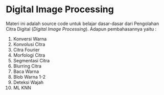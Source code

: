 # Digital Image Processing

Materi ini adalah source code untuk belajar dasar-dasar dari Pengolahan Citra Digital (*Digital Image Processing*).
Adapun pembahasannya yaitu :
01. Konversi Warna
02. Konvolusi Citra
03. Citra Fourier
04. Morfologi Citra
05. Segmentasi Citra
06. Blurring Citra
07. Baca Warna
08. Blob Warna 1-2
09. Deteksi Wajah
10. ML KNN
